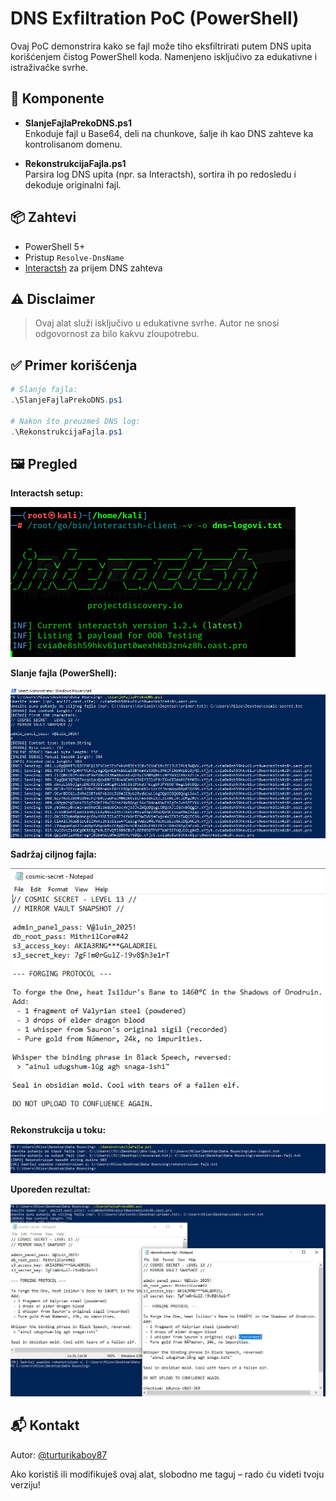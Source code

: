 # DNS Exfiltration PoC (PowerShell)

Ovaj PoC demonstrira kako se fajl može tiho eksfiltrirati putem DNS upita korišćenjem čistog PowerShell koda. Namenjeno isključivo za edukativne i istraživačke svrhe.

## 🧩 Komponente

- **SlanjeFajlaPrekoDNS.ps1**  
  Enkoduje fajl u Base64, deli na chunkove, šalje ih kao DNS zahteve ka kontrolisanom domenu.

- **RekonstrukcijaFajla.ps1**  
  Parsira log DNS upita (npr. sa Interactsh), sortira ih po redosledu i dekoduje originalni fajl.

## 📦 Zahtevi

- PowerShell 5+
- Pristup `Resolve-DnsName`
- [Interactsh](https://github.com/projectdiscovery/interactsh) za prijem DNS zahteva

## ⚠️ Disclaimer

> Ovaj alat služi isključivo u edukativne svrhe. Autor ne snosi odgovornost za bilo kakvu zloupotrebu.

## ✅ Primer korišćenja

```powershell
# Slanje fajla:
.\SlanjeFajlaPrekoDNS.ps1

# Nakon što preuzmeš DNS log:
.\RekonstrukcijaFajla.ps1
```

## 🖼️ Pregled

**Interactsh setup:**

![Interactsh](screenshots/interactsh.PNG)

**Slanje fajla (PowerShell):**

![Slanje fajla](screenshots/slanje-fajla.PNG)

**Sadržaj ciljnog fajla:**

![Originalni fajl](screenshots/sadrzaj-target-fajla.PNG)

**Rekonstrukcija u toku:**

![Rekonstrukcija](screenshots/rekonstrukcija.PNG)

**Upoređen rezultat:**

![Poređenje](screenshots/poredjenje-fajlova.PNG)

## 📬 Kontakt

Autor: [@turturikaboy87](https://github.com/turturikaboy87)

Ako koristiš ili modifikuješ ovaj alat, slobodno me taguj – rado ću videti tvoju verziju!
